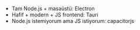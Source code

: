 - Tam Node.js + masaüstü: Electron   
- Hafif + modern + JS frontend: Tauri 
- Node.js istemiyorum ama JS istiyorum: capacitorjs 


